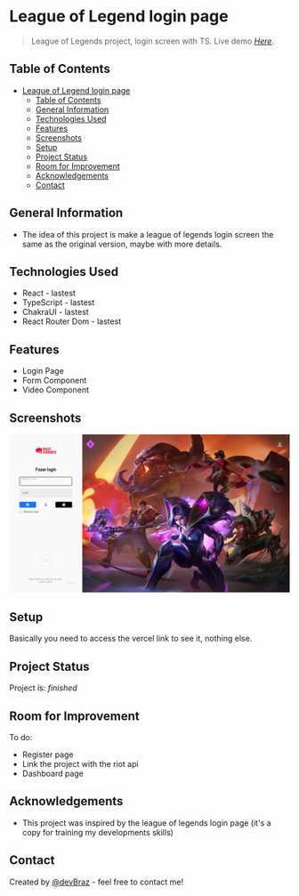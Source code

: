 # League of Legend login page

> League of Legends project, login screen with TS.
> Live demo [_Here_](https://project-league-of-legends-login-ts.vercel.app).

## Table of Contents

- [League of Legend login page](#league-of-legend-login-page)
  - [Table of Contents](#table-of-contents)
  - [General Information](#general-information)
  - [Technologies Used](#technologies-used)
  - [Features](#features)
  - [Screenshots](#screenshots)
  - [Setup](#setup)
  - [Project Status](#project-status)
  - [Room for Improvement](#room-for-improvement)
  - [Acknowledgements](#acknowledgements)
  - [Contact](#contact)

## General Information

- The idea of this project is make a league of legends login screen the same as the original version, maybe with more details.

## Technologies Used

- React - lastest
- TypeScript - lastest
- ChakraUI - lastest
- React Router Dom - lastest

## Features

- Login Page
- Form Component
- Video Component

## Screenshots

![Original League of Legends login page](./src/assets/img/ogiginal-league-of-legends.PNG)

## Setup

Basically you need to access the vercel link to see it, nothing else.

## Project Status

Project is: _finished_

## Room for Improvement

To do:

- Register page
- Link the project with the riot api
- Dashboard page

## Acknowledgements

- This project was inspired by the league of legends login page (it's a copy for training my developments skills)

## Contact

Created by [@devBraz](https://www.linkedin.com/in/charlesbraz/) - feel free to contact me!
